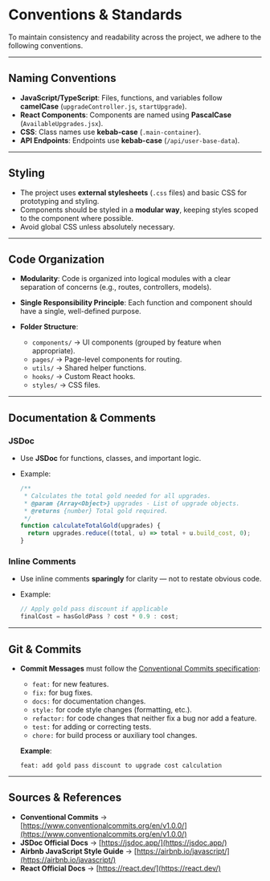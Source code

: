 
# Conventions & Standards

To maintain consistency and readability across the project, we adhere to the following conventions.

---

## Naming Conventions

* **JavaScript/TypeScript**: Files, functions, and variables follow **camelCase** (`upgradeController.js`, `startUpgrade`).
* **React Components**: Components are named using **PascalCase** (`AvailableUpgrades.jsx`).
* **CSS**: Class names use **kebab-case** (`.main-container`).
* **API Endpoints**: Endpoints use **kebab-case** (`/api/user-base-data`).

---

## Styling

* The project uses **external stylesheets** (`.css` files) and basic CSS for prototyping and styling.
* Components should be styled in a **modular way**, keeping styles scoped to the component where possible.
* Avoid global CSS unless absolutely necessary.

---

## Code Organization

* **Modularity**: Code is organized into logical modules with a clear separation of concerns (e.g., routes, controllers, models).
* **Single Responsibility Principle**: Each function and component should have a single, well-defined purpose.
* **Folder Structure**:

  * `components/` → UI components (grouped by feature when appropriate).
  * `pages/` → Page-level components for routing.
  * `utils/` → Shared helper functions.
  * `hooks/` → Custom React hooks.
  * `styles/` → CSS files.

---

## Documentation & Comments

### JSDoc

* Use **JSDoc** for functions, classes, and important logic.
* Example:

  ```js
  /**
   * Calculates the total gold needed for all upgrades.
   * @param {Array<Object>} upgrades - List of upgrade objects.
   * @returns {number} Total gold required.
   */
  function calculateTotalGold(upgrades) {
    return upgrades.reduce((total, u) => total + u.build_cost, 0);
  }
  ```

### Inline Comments

* Use inline comments **sparingly** for clarity — not to restate obvious code.
* Example:

  ```js
  // Apply gold pass discount if applicable
  finalCost = hasGoldPass ? cost * 0.9 : cost;
  ```

---

## Git & Commits

* **Commit Messages** must follow the [Conventional Commits specification](https://www.conventionalcommits.org/en/v1.0.0/):

  * `feat:` for new features.
  * `fix:` for bug fixes.
  * `docs:` for documentation changes.
  * `style:` for code style changes (formatting, etc.).
  * `refactor:` for code changes that neither fix a bug nor add a feature.
  * `test:` for adding or correcting tests.
  * `chore:` for build process or auxiliary tool changes.

  **Example**:

  ```
  feat: add gold pass discount to upgrade cost calculation
  ```

---

## Sources & References

* **Conventional Commits** → [https://www.conventionalcommits.org/en/v1.0.0/](https://www.conventionalcommits.org/en/v1.0.0/)
* **JSDoc Official Docs** → [https://jsdoc.app/](https://jsdoc.app/)
* **Airbnb JavaScript Style Guide** → [https://airbnb.io/javascript/](https://airbnb.io/javascript/)
* **React Official Docs** → [https://react.dev/](https://react.dev/)


